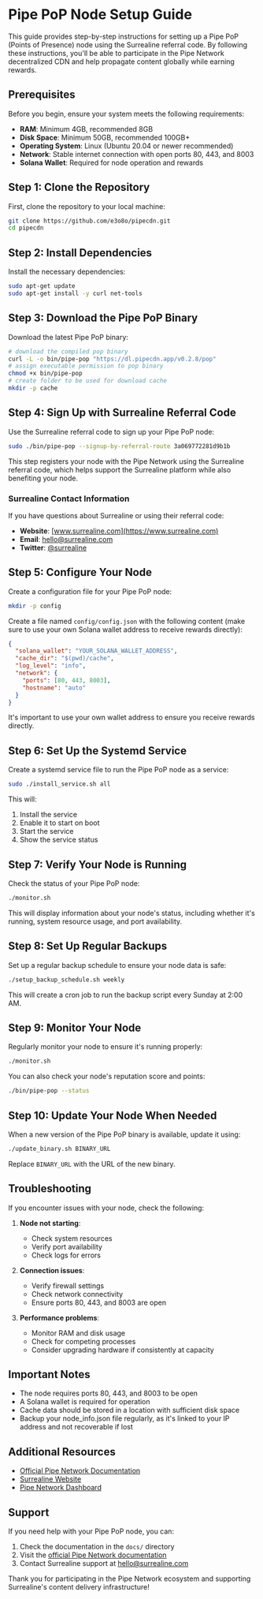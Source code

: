 # Pipe PoP Node Setup Guide

This guide provides step-by-step instructions for setting up a Pipe PoP (Points of Presence) node using the Surrealine referral code. By following these instructions, you'll be able to participate in the Pipe Network decentralized CDN and help propagate content globally while earning rewards.

## Prerequisites

Before you begin, ensure your system meets the following requirements:

- **RAM**: Minimum 4GB, recommended 8GB
- **Disk Space**: Minimum 50GB, recommended 100GB+
- **Operating System**: Linux (Ubuntu 20.04 or newer recommended)
- **Network**: Stable internet connection with open ports 80, 443, and 8003
- **Solana Wallet**: Required for node operation and rewards

## Step 1: Clone the Repository

First, clone the repository to your local machine:

```bash
git clone https://github.com/e3o8o/pipecdn.git
cd pipecdn
```

## Step 2: Install Dependencies

Install the necessary dependencies:

```bash
sudo apt-get update
sudo apt-get install -y curl net-tools
```

## Step 3: Download the Pipe PoP Binary

Download the latest Pipe PoP binary:

```bash
# download the compiled pop binary
curl -L -o bin/pipe-pop "https://dl.pipecdn.app/v0.2.8/pop"
# assign executable permission to pop binary
chmod +x bin/pipe-pop
# create folder to be used for download cache
mkdir -p cache
```

## Step 4: Sign Up with Surrealine Referral Code

Use the Surrealine referral code to sign up your Pipe PoP node:

```bash
sudo ./bin/pipe-pop --signup-by-referral-route 3a069772281d9b1b
```

This step registers your node with the Pipe Network using the Surrealine referral code, which helps support the Surrealine platform while also benefiting your node.

### Surrealine Contact Information

If you have questions about Surrealine or using their referral code:

- **Website**: [www.surrealine.com](https://www.surrealine.com)
- **Email**: [hello@surrealine.com](mailto:hello@surrealine.com)
- **Twitter**: [@surrealine](https://twitter.com/surrealine)

## Step 5: Configure Your Node

Create a configuration file for your Pipe PoP node:

```bash
mkdir -p config
```

Create a file named `config/config.json` with the following content (make sure to use your own Solana wallet address to receive rewards directly):

```json
{
  "solana_wallet": "YOUR_SOLANA_WALLET_ADDRESS",
  "cache_dir": "$(pwd)/cache",
  "log_level": "info",
  "network": {
    "ports": [80, 443, 8003],
    "hostname": "auto"
  }
}
```

It's important to use your own wallet address to ensure you receive rewards directly.

## Step 6: Set Up the Systemd Service

Create a systemd service file to run the Pipe PoP node as a service:

```bash
sudo ./install_service.sh all
```

This will:
1. Install the service
2. Enable it to start on boot
3. Start the service
4. Show the service status

## Step 7: Verify Your Node is Running

Check the status of your Pipe PoP node:

```bash
./monitor.sh
```

This will display information about your node's status, including whether it's running, system resource usage, and port availability.

## Step 8: Set Up Regular Backups

Set up a regular backup schedule to ensure your node data is safe:

```bash
./setup_backup_schedule.sh weekly
```

This will create a cron job to run the backup script every Sunday at 2:00 AM.

## Step 9: Monitor Your Node

Regularly monitor your node to ensure it's running properly:

```bash
./monitor.sh
```

You can also check your node's reputation score and points:

```bash
./bin/pipe-pop --status
```

## Step 10: Update Your Node When Needed

When a new version of the Pipe PoP binary is available, update it using:

```bash
./update_binary.sh BINARY_URL
```

Replace `BINARY_URL` with the URL of the new binary.

## Troubleshooting

If you encounter issues with your node, check the following:

1. **Node not starting**:
   - Check system resources
   - Verify port availability
   - Check logs for errors

2. **Connection issues**:
   - Verify firewall settings
   - Check network connectivity
   - Ensure ports 80, 443, and 8003 are open

3. **Performance problems**:
   - Monitor RAM and disk usage
   - Check for competing processes
   - Consider upgrading hardware if consistently at capacity

## Important Notes

- The node requires ports 80, 443, and 8003 to be open
- A Solana wallet is required for operation
- Cache data should be stored in a location with sufficient disk space
- Backup your node_info.json file regularly, as it's linked to your IP address and not recoverable if lost

## Additional Resources

- [Official Pipe Network Documentation](https://docs.pipe.network/devnet-2)
- [Surrealine Website](https://www.surrealine.com)
- [Pipe Network Dashboard](https://dashboard.pipenetwork.com)

## Support

If you need help with your Pipe PoP node, you can:

1. Check the documentation in the `docs/` directory
2. Visit the [official Pipe Network documentation](https://docs.pipe.network/devnet-2)
3. Contact Surrealine support at [hello@surrealine.com](mailto:hello@surrealine.com)

Thank you for participating in the Pipe Network ecosystem and supporting Surrealine's content delivery infrastructure! 